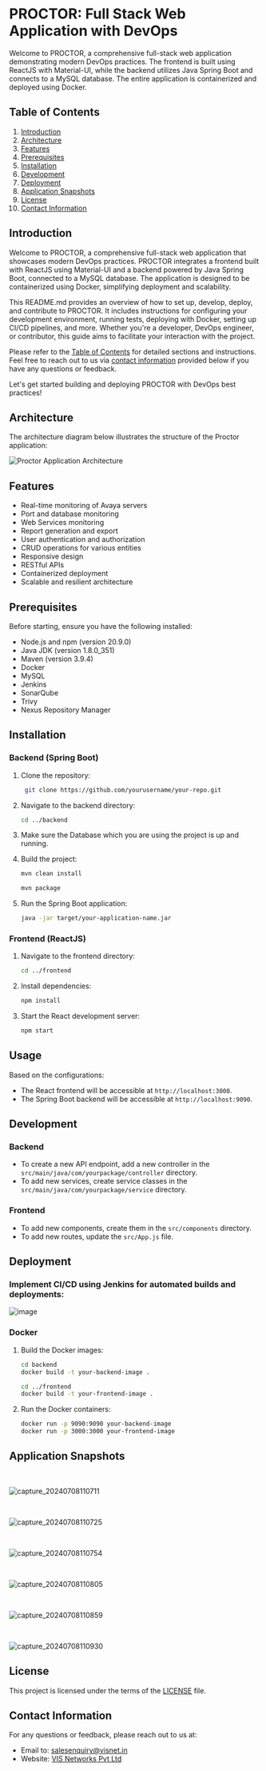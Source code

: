 # PROCTOR: Full Stack Web Application with DevOps

Welcome to PROCTOR, a comprehensive full-stack web application demonstrating modern DevOps practices. The frontend is built using ReactJS with Material-UI, while the backend utilizes Java Spring Boot and connects to a MySQL database. The entire application is containerized and deployed using Docker.

## Table of Contents

1. [Introduction](#introduction)
2. [Architecture](#architecture)
3. [Features](#features)
4. [Prerequisites](#prerequisites)
5. [Installation](#installation)
6. [Development](#development)
7. [Deployment](#deployment)
8. [Application Snapshots](#application-snapshots)
9. [License](#license)
10. [Contact Information](#contact-information)

## Introduction

Welcome to PROCTOR, a comprehensive full-stack web application that showcases modern DevOps practices. PROCTOR integrates a frontend built with ReactJS using Material-UI and a backend powered by Java Spring Boot, connected to a MySQL database. The application is designed to be containerized using Docker, simplifying deployment and scalability.

This README.md provides an overview of how to set up, develop, deploy, and contribute to PROCTOR. It includes instructions for configuring your development environment, running tests, deploying with Docker, setting up CI/CD pipelines, and more. Whether you're a developer, DevOps engineer, or contributor, this guide aims to facilitate your interaction with the project.

Please refer to the [Table of Contents](#table-of-contents) for detailed sections and instructions. Feel free to reach out to us via [contact information](#contact-information) provided below if you have any questions or feedback.

Let's get started building and deploying PROCTOR with DevOps best practices!

## Architecture

The architecture diagram below illustrates the structure of the Proctor application:

![Proctor Application Architecture](https://github.com/user-attachments/assets/2fe1fc25-e276-48ed-bb77-5d681cbad47f)

## Features

- Real-time monitoring of Avaya servers
- Port and database monitoring
- Web Services monitoring
- Report generation and export
- User authentication and authorization
- CRUD operations for various entities
- Responsive design
- RESTful APIs
- Containerized deployment
- Scalable and resilient architecture

## Prerequisites

Before starting, ensure you have the following installed:

- Node.js and npm (version 20.9.0)
- Java JDK (version 1.8.0_351)
- Maven (version 3.9.4)
- Docker
- MySQL
- Jenkins
- SonarQube
- Trivy
- Nexus Repository Manager

## Installation

### Backend (Spring Boot)

1. Clone the repository:
   ```bash
    git clone https://github.com/yourusername/your-repo.git
    ```
2. Navigate to the backend directory:
    ```bash
    cd ../backend
    ```

3. Make sure the Database which you are using the project is up and running.

4.  Build the project:
    ```bash
    mvn clean install
    ```
     ```bash
    mvn package
    ```

5. Run the Spring Boot application:
    ```bash
    java -jar target/your-application-name.jar
    ```

### Frontend (ReactJS)

1. Navigate to the frontend directory:
    ```bash
    cd ../frontend
    ```

2. Install dependencies:
    ```bash
    npm install
    ```

3. Start the React development server:
    ```bash
    npm start
    ```

## Usage

Based on the configurations:

- The React frontend will be accessible at `http://localhost:3000`.
- The Spring Boot backend will be accessible at `http://localhost:9090`.

## Development

### Backend

- To create a new API endpoint, add a new controller in the `src/main/java/com/yourpackage/controller` directory.
- To add new services, create service classes in the `src/main/java/com/yourpackage/service` directory.

### Frontend

- To add new components, create them in the `src/components` directory.
- To add new routes, update the `src/App.js` file.

## Deployment

### Implement CI/CD using Jenkins for automated builds and deployments:

![image](https://github.com/user-attachments/assets/802e13a7-9f77-48ba-b830-7ee1870468d3)

### Docker

1. Build the Docker images:

    ```bash
    cd backend
    docker build -t your-backend-image .

    cd ../frontend
    docker build -t your-frontend-image .
    ```

2. Run the Docker containers:

    ```bash
    docker run -p 9090:9090 your-backend-image
    docker run -p 3000:3000 your-frontend-image
    ```

## Application Snapshots

<br>

![capture_20240708110711](https://github.com/ManuSureshh/VISProctor/assets/155379347/fb920c23-5db1-48b4-9c9c-9d2db8170cdf)

<br>

![capture_20240708110725](https://github.com/ManuSureshh/VISProctor/assets/155379347/f25e17f1-0ffd-4b20-972a-5d3d363f08ad)

<br>

![capture_20240708110754](https://github.com/ManuSureshh/VISProctor/assets/155379347/97003479-cef9-4fe9-be3e-2ff8cc2cde3f)

<br>

![capture_20240708110805](https://github.com/ManuSureshh/VISProctor/assets/155379347/5670d2cd-1790-4651-914a-b8628b02adff)

<br>

![capture_20240708110859](https://github.com/ManuSureshh/VISProctor/assets/155379347/adc1f96a-a70c-447f-a97d-74f62af3fe51)

<br>

![capture_20240708110930](https://github.com/ManuSureshh/VISProctor/assets/155379347/a63ab71f-1e07-4ed5-a22c-80e02fdc25ee)

## License

This project is licensed under the terms of the [LICENSE](LICENSE) file.

## Contact Information
For any questions or feedback, please reach out to us at:

- Email to: salesenquiry@visnet.in
- Website: [VIS Networks Pvt Ltd](https://visnet.in/)
